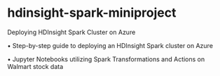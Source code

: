 # hdinsight-spark-miniproject
Deploying HDInsight Spark Cluster on Azure

• Step-by-step guide to deploying an HDInsight Spark cluster on Azure 

• Jupyter Notebooks utilizing Spark Transformations and Actions on Walmart stock data
